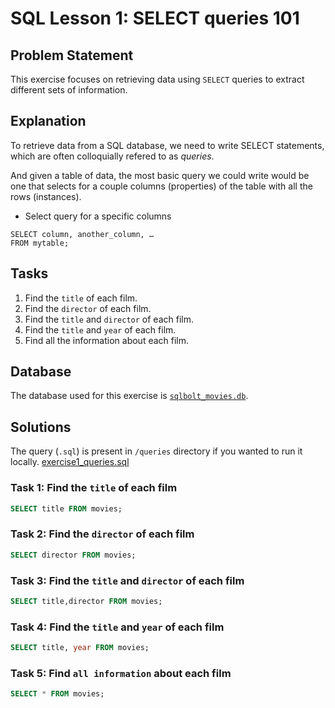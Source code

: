 # SQL Lesson 1: SELECT queries 101

## Problem Statement

This exercise focuses on retrieving data using `SELECT` queries to extract different sets of information.

## Explanation
To retrieve data from a SQL database, we need to write SELECT statements, which are often colloquially refered to as *queries*.

And given a table of data, the most basic query we could write would be one that selects for a couple columns (properties) of the table with all the rows (instances).

- Select query for a specific columns
```
SELECT column, another_column, …
FROM mytable;
```

## Tasks

1. Find the `title` of each film.
2. Find the `director` of each film.
3. Find the `title` and `director` of each film.
4. Find the `title` and `year` of each film.
5. Find all the information about each film.

## Database

The database used for this exercise is [`sqlbolt_movies.db`](../databases/sqlbolt_movies.db).

## Solutions

The query (`.sql`) is present in `/queries` directory if you wanted to run it locally. [exercise1_queries.sql](../queries/exercise1_queries.sql)

### Task 1: Find the `title` of each film
```sql
SELECT title FROM movies;
```
### Task 2: Find the `director` of each film
```sql
SELECT director FROM movies;
```
### Task 3: Find the `title` and `director` of each film
```sql
SELECT title,director FROM movies;
```
### Task 4: Find the `title` and `year` of each film
```sql
SELECT title, year FROM movies;
```
### Task 5: Find `all information` about each film
```sql
SELECT * FROM movies;
```